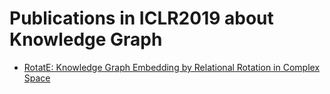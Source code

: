 # Publications in ICLR2019 about Knowledge Graph
* [RotatE: Knowledge Graph Embedding by Relational Rotation in Complex Space](https://github.com/wds-seu/Knowledge-Graph-Publications/blob/master/conference_publication/iclr2019/sdn_iclr2019/README.md)

